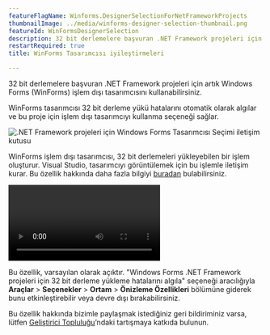 ```yaml
---
featureFlagName: Winforms.DesignerSelectionForNetFrameworkProjects
thumbnailImage: ../media/winforms-designer-selection-thumbnail.png
featureId: WinFormsDesignerSelection
description: 32 bit derlemelere başvuran .NET Framework projeleri için WinForms işlem dışı tasarımcısını kullanın.
restartRequired: true
title: WinForms Tasarımcısı iyileştirmeleri

---
```


32 bit derlemelere başvuran .NET Framework projeleri için artık Windows Forms (WinForms) işlem dışı tasarımcısını kullanabilirsiniz.

WinForms tasarımcısı 32 bit derleme yükü hatalarını otomatik olarak algılar ve bu proje için işlem dışı tasarımcıyı kullanma seçeneği sağlar.

![.NET Framework projeleri için Windows Forms Tasarımcısı Seçimi iletişim kutusu](../media/winforms-designer-selection.png ".NET Framework projeleri için Windows Forms Tasarımcısı Seçimi iletişim kutusu")

WinForms işlem dışı tasarımcısı, 32 bit derlemeleri yükleyebilen bir işlem oluşturur. Visual Studio, tasarımcıyı görüntülemek için bu işlemle iletişim kurar.
Bu özellik hakkında daha fazla bilgiyi [buradan](https://aka.ms/winforms/designer/WhatsNewDesignerSelection) bulabilirsiniz.

![.NET Framework projeleri için Windows Forms Tasarımcısı Seçimi](../media/winforms-designer-selection.mp4 ".NET Framework projeleri için Windows Forms Tasarımcısı Seçimi")

Bu özellik, varsayılan olarak açıktır. "Windows Forms .NET Framework projeleri için 32 bit derleme yükleme hatalarını algıla" seçeneği aracılığıyla **Araçlar** > **Seçenekler** > **Ortam** > **Önizleme Özellikleri** bölümüne giderek bunu etkinleştirebilir veya devre dışı bırakabilirsiniz.

Bu özellik hakkında bizimle paylaşmak istediğiniz geri bildiriminiz varsa, lütfen [Geliştirici Topluluğu](https://developercommunity.visualstudio.com/t/WinForms-NET-Framework-Projects-cant-d/1601210)’ndaki tartışmaya katkıda bulunun.

